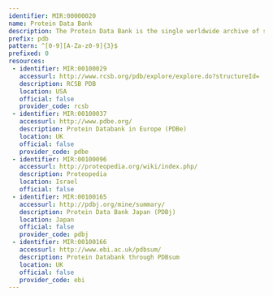 ```yaml
---
identifier: MIR:00000020
name: Protein Data Bank
description: The Protein Data Bank is the single worldwide archive of structural data of biological macromolecules.
prefix: pdb
pattern: ^[0-9][A-Za-z0-9]{3}$
prefixed: 0
resources:
 - identifier: MIR:00100029
   accessurl: http://www.rcsb.org/pdb/explore/explore.do?structureId=
   description: RCSB PDB
   location: USA
   official: false
   provider_code: rcsb
 - identifier: MIR:00100037
   accessurl: http://www.pdbe.org/
   description: Protein Databank in Europe (PDBe)
   location: UK
   official: false
   provider_code: pdbe
 - identifier: MIR:00100096
   accessurl: http://proteopedia.org/wiki/index.php/
   description: Proteopedia
   location: Israel
   official: false
 - identifier: MIR:00100165
   accessurl: http://pdbj.org/mine/summary/
   description: Protein Data Bank Japan (PDBj)
   location: Japan
   official: false
   provider_code: pdbj
 - identifier: MIR:00100166
   accessurl: http://www.ebi.ac.uk/pdbsum/
   description: Protein Databank through PDBsum
   location: UK
   official: false
   provider_code: ebi
---
```

